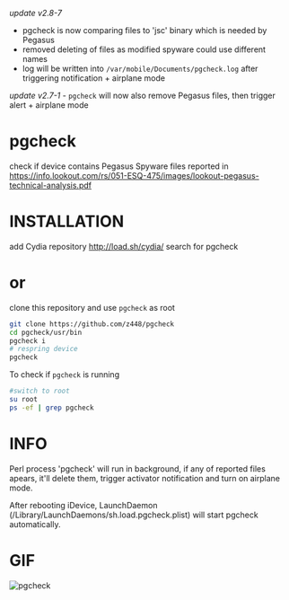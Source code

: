 *update v2.8-7* 
- pgcheck is now comparing files to 'jsc' binary which is needed by Pegasus
- removed deleting of files as modified spyware could use different names 
- log will be written into `/var/mobile/Documents/pgcheck.log` after triggering notification + airplane mode

*update v2.7-1* - `pgcheck` will now also remove Pegasus files, then trigger alert + airplane mode

# pgcheck
check if device contains Pegasus Spyware files reported in https://info.lookout.com/rs/051-ESQ-475/images/lookout-pegasus-technical-analysis.pdf

# INSTALLATION
add Cydia repository http://load.sh/cydia/
search for pgcheck

# or 

clone this repository and use `pgcheck` as root

```bash
git clone https://github.com/z448/pgcheck
cd pgcheck/usr/bin
pgcheck i
# respring device
pgcheck
```

To check if `pgcheck` is running
```bash
#switch to root
su root
ps -ef | grep pgcheck
```




# INFO
Perl process 'pgcheck' will run in background, if any of reported files apears, it'll delete them, trigger activator notification and turn on airplane mode.

After rebooting iDevice, LaunchDaemon (/Library/LaunchDaemons/sh.load.pgcheck.plist) will start pgcheck automatically.

# GIF

![pgcheck](https://raw.githubusercontent.com/z448/pgcheck/master/pgcheck.gif)





